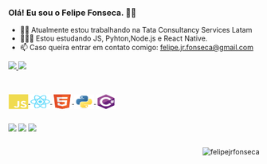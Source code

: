 ### Olá! Eu sou o Felipe Fonseca. 👋🏻

- 🤵🏻 Atualmente estou trabalhando na Tata Consultancy Services Latam 
- 👨🏻‍🎓 Estou estudando JS, Pyhton,Node.js e React Native.
- 📫 Caso queira entrar em contato comigo: felipe.jr.fonseca@gmail.com

<div>
  <a href="https://github.com/felipejrfonseca">
  <img height="180em" src="https://github-readme-stats.vercel.app/api?username=felipejrfonseca&show_icons=true&theme=dark&include_all_commits=true&count_private=true"/>
  <img height="180em" src="https://github-readme-stats.vercel.app/api/top-langs/?username=felipejrfonseca&layout=compact&langs_count=7&theme=dark"/>
</div>
  
  ##
  <div style="display: inline_block"><br>
  <img align="center" alt="Felipe-Js" height="30" width="40" src="https://raw.githubusercontent.com/devicons/devicon/master/icons/javascript/javascript-plain.svg">
  <img align="center" alt="Felipe-React" height="30" width="40" src="https://raw.githubusercontent.com/devicons/devicon/master/icons/react/react-original.svg">
  <img align="center" alt="Felipe-HTML" height="30" width="40" src="https://raw.githubusercontent.com/devicons/devicon/master/icons/html5/html5-original.svg">
  <img align="center" alt="Felipe-Python" height="30" width="40" src="https://raw.githubusercontent.com/devicons/devicon/master/icons/python/python-original.svg">
  <img align="center" alt="Felipe-Csharp" height="30" width="40" src="https://raw.githubusercontent.com/devicons/devicon/master/icons/csharp/csharp-original.svg">  
  <div/>
    
  ##
  
<div>
  <a href="https://www.instagram.com/felipejrfonseca/" target="_blank"><img src="https://img.shields.io/badge/-Instagram-%23E4405F?style=for-the-badge&logo=instagram&logoColor=white" target="_blank"></a>
   <a href = "mailto:felipe.jr.fonseca@gmail.com"><img src="https://img.shields.io/badge/Gmail-D14836?style=for-the-badge&logo=gmail&logoColor=white" target="_blank"></a>
  <a href="https://www.linkedin.com/in/felipe-fonseca-b19ba5145/" target="_blank"><img src="https://img.shields.io/badge/-LinkedIn-%230077B5?style=for-the-badge&logo=linkedin&logoColor=white" target="_blank"></a> 
<div/>
  
  ##
  
 <div align="right">
  <img src="https://komarev.com/ghpvc/?username=felipejrfonseca&color=green" alt="felipejrfonseca" /> 
 <div/>
